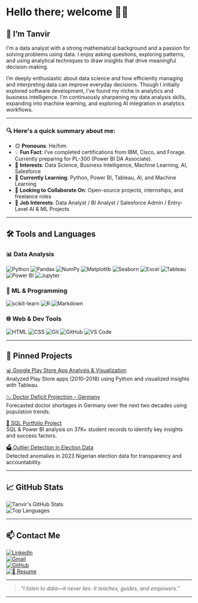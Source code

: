 # Hello there; welcome 👋🏾

## 👋 I’m Tanvir

I'm a data analyst with a strong mathematical background and a passion for solving problems using data. I enjoy asking questions, exploring patterns, and using analytical techniques to draw insights that drive meaningful decision-making.

I’m deeply enthusiastic about data science and how efficiently managing and interpreting data can improve everyday decisions. Though I initially explored software development, I’ve found my niche in analytics and business intelligence. I'm continuously sharpening my data analysis skills, expanding into machine learning, and exploring AI integration in analytics workflows.

---

### 🔍 Here's a quick summary about me:

- 😊 **Pronouns**: He/him  
- 💡 **Fun Fact**: I’ve completed certifications from IBM, Cisco, and Forage. Currently preparing for PL-300 (Power BI DA Associate).  
- 🎯 **Interests**: Data Science, Business Intelligence, Machine Learning, AI, Salesforce  
- 🌱 **Currently Learning**: Python, Power BI, Tableau, AI, and Machine Learning  
- 🤝 **Looking to Collaborate On**: Open-source projects, internships, and freelance roles  
- 💼 **Job Interests**: Data Analyst / BI Analyst / Salesforce Admin / Entry-Level AI & ML Projects  

---

## 🛠️ Tools and Languages

### 📊 Data Analysis
![Python](https://img.shields.io/badge/Python-3776AB?style=flat&logo=python&logoColor=white)
![Pandas](https://img.shields.io/badge/Pandas-150458?style=flat&logo=pandas)
![NumPy](https://img.shields.io/badge/Numpy-013243?style=flat&logo=numpy)
![Matplotlib](https://img.shields.io/badge/Matplotlib-ff4088?style=flat)
![Seaborn](https://img.shields.io/badge/Seaborn-3776AB?style=flat)
![Excel](https://img.shields.io/badge/Excel-217346?style=flat&logo=microsoft-excel&logoColor=white)
![Tableau](https://img.shields.io/badge/Tableau-E97627?style=flat&logo=tableau&logoColor=white)
![Power BI](https://img.shields.io/badge/Power%20BI-F2C811?style=flat&logo=powerbi&logoColor=black)
![Jupyter](https://img.shields.io/badge/Jupyter-F37626?style=flat&logo=jupyter)

### 🧠 ML & Programming
![scikit-learn](https://img.shields.io/badge/Scikit--Learn-F7931E?style=flat&logo=scikit-learn)
![R](https://img.shields.io/badge/R-276DC3?style=flat&logo=r&logoColor=white)
![Markdown](https://img.shields.io/badge/Markdown-000000?style=flat&logo=markdown)

### 🌐 Web & Dev Tools
![HTML](https://img.shields.io/badge/HTML5-E34F26?style=flat&logo=html5&logoColor=white)
![CSS](https://img.shields.io/badge/CSS3-1572B6?style=flat&logo=css3&logoColor=white)
![Git](https://img.shields.io/badge/Git-F05032?style=flat&logo=git&logoColor=white)
![GitHub](https://img.shields.io/badge/GitHub-181717?style=flat&logo=github)
![VS Code](https://img.shields.io/badge/VSCode-007ACC?style=flat&logo=visual-studio-code)

---

## 📌 Pinned Projects

[📊 Google Play Store App Analysis & Visualization](https://github.com/md-ahmed-tanvir/google-play-analysis)  
Analyzed Play Store apps (2010–2018) using Python and visualized insights with Tableau.

[📉 Doctor Deficit Projection – Germany](https://github.com/md-ahmed-tanvir/doctor-deficit-projection)  
Forecasted doctor shortages in Germany over the next two decades using population trends.

[📑 SQL Portfolio Project](https://github.com/md-ahmed-tanvir/sql-portfolio-project)  
SQL & Power BI analysis on 37K+ student records to identify key insights and success factors.

[🗳️ Outlier Detection in Election Data](https://github.com/md-ahmed-tanvir/election-outlier-analysis)  
Detected anomalies in 2023 Nigerian election data for transparency and accountability.

---

## 📈 GitHub Stats

![Tanvir's GitHub Stats](https://github-readme-stats.vercel.app/api?username=md-ahmed-tanvir&show_icons=true&theme=gruvbox)  
![Top Languages](https://github-readme-stats.vercel.app/api/top-langs/?username=md-ahmed-tanvir&layout=compact&theme=gruvbox)

---

## 📫 Contact Me

[![LinkedIn](https://img.shields.io/badge/LinkedIn-blue?logo=linkedin&style=flat-square)](https://www.linkedin.com/in/mdtanvirahmeddev/)  
[![Gmail](https://img.shields.io/badge/Gmail-red?logo=gmail&style=flat-square)](mailto:md.ahmedtanvirdev@gmail.com)  
[![GitHub](https://img.shields.io/badge/GitHub-black?logo=github&style=flat-square)](https://github.com/md-ahmed-tanvir)  
[![📄 Resume](https://img.shields.io/badge/Resume-PDF-red?style=flat-square&logo=adobeacrobatreader)](https://your-resume-link.com)

---

> *“I listen to data—it never lies. It teaches, guides, and empowers.”*

---

